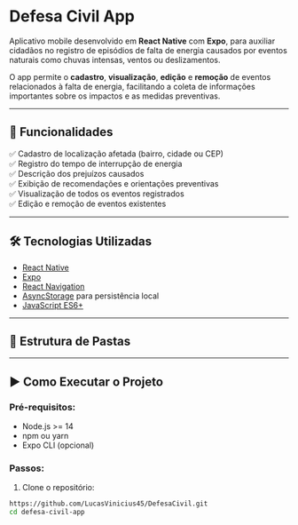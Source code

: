 # Defesa Civil App

Aplicativo mobile desenvolvido em **React Native** com **Expo**, para auxiliar cidadãos no registro de episódios de falta de energia causados por eventos naturais como chuvas intensas, ventos ou deslizamentos.

O app permite o **cadastro**, **visualização**, **edição** e **remoção** de eventos relacionados à falta de energia, facilitando a coleta de informações importantes sobre os impactos e as medidas preventivas.

---

## 🚀 Funcionalidades

✅ Cadastro de localização afetada (bairro, cidade ou CEP)  
✅ Registro do tempo de interrupção de energia  
✅ Descrição dos prejuízos causados  
✅ Exibição de recomendações e orientações preventivas  
✅ Visualização de todos os eventos registrados  
✅ Edição e remoção de eventos existentes  

---

## 🛠️ Tecnologias Utilizadas

- [React Native](https://reactnative.dev/)  
- [Expo](https://expo.dev/)  
- [React Navigation](https://reactnavigation.org/)  
- [AsyncStorage](https://react-native-async-storage.github.io/async-storage/) para persistência local  
- [JavaScript ES6+](https://developer.mozilla.org/pt-BR/docs/Web/JavaScript)  

---

## 📂 Estrutura de Pastas


---

## ▶️ Como Executar o Projeto

### Pré-requisitos:

- Node.js >= 14
- npm ou yarn
- Expo CLI (opcional)

### Passos:

1. Clone o repositório:

```bash
https://github.com/LucasVinicius45/DefesaCivil.git
cd defesa-civil-app
